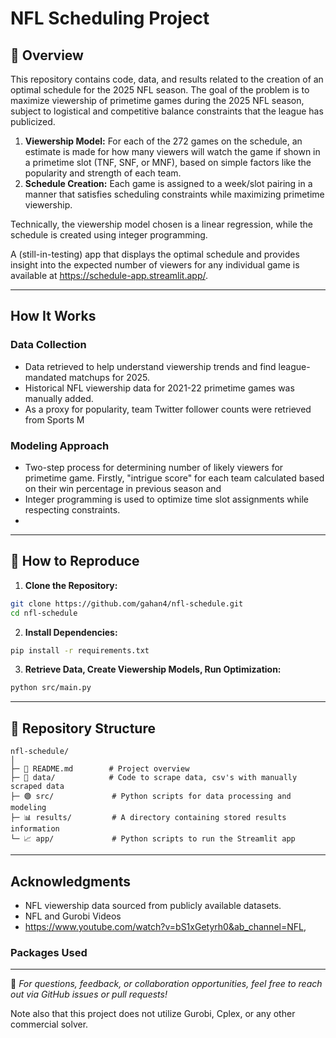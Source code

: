 # NFL Scheduling Project

## 📖 Overview
This repository contains code, data, and results related to the creation of an optimal schedule for the 2025 NFL season. The goal of the problem is to maximize viewership of primetime games during the 2025 NFL season, subject to logistical and competitive balance constraints that the league has publicized.

1. **Viewership Model:** For each of the 272 games on the schedule, an estimate is made for how many viewers will watch the game if shown in a primetime slot (TNF, SNF, or MNF), based on simple factors like the popularity and strength of each team.
2. **Schedule Creation:** Each game is assigned to a week/slot pairing in a manner that satisfies scheduling constraints while maximizing primetime viewership.

Technically, the viewership model chosen is a linear regression, while the schedule is created using integer programming.

A (still-in-testing) app that displays the optimal schedule and provides insight into the expected number of viewers for any individual game is available at https://schedule-app.streamlit.app/.

---

## How It Works
### **Data Collection**
- Data retrieved to help understand viewership trends and find league-mandated matchups for 2025.
- Historical NFL viewership data for 2021-22 primetime games was manually added. 
- As a proxy for popularity, team Twitter follower counts were retrieved from Sports M

### **Modeling Approach**
- Two-step process for determining number of likely viewers for primetime game. Firstly, "intrigue score" for each team calculated based on their win percentage in previous season and  
- Integer programming is used to optimize time slot assignments while respecting constraints.
- 

---


## 🚀 How to Reproduce
1. **Clone the Repository:**
```bash
git clone https://github.com/gahan4/nfl-schedule.git
cd nfl-schedule
```

2. **Install Dependencies:**
```bash
pip install -r requirements.txt
```

3. **Retrieve Data, Create Viewership Models, Run Optimization:**
```bash
python src/main.py
```

---

## 📝 Repository Structure
```
nfl-schedule/
│
├─ 📄 README.md        # Project overview
├─ 📄 data/            # Code to scrape data, csv's with manually scraped data
├─ 🟢 src/             # Python scripts for data processing and modeling
├─ 📊 results/         # A directory containing stored results information
└─ 📈 app/             # Python scripts to run the Streamlit app
```

---

## Acknowledgments
- NFL viewership data sourced from publicly available datasets.
- NFL and Gurobi Videos
- https://www.youtube.com/watch?v=bS1xGetyrh0&ab_channel=NFL, 

### **Packages Used**


---

💬 *For questions, feedback, or collaboration opportunities, feel free to reach out via GitHub issues or pull requests!*



Note also that this project does not utilize Gurobi, Cplex, or any
other commercial solver.
